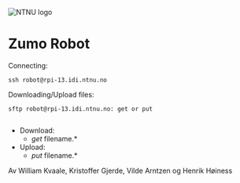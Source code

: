 ![NTNU logo](https://qore.no/res/ntnu-logo-100.png)
# Zumo Robot


Connecting:
```
ssh robot@rpi-13.idi.ntnu.no
```

Downloading/Upload files:
```
sftp robot@rpi-13.idi.ntnu.no: get or put
  
```

  - Download:
    - *get* filename.*
  - Upload:
    - *put* filename.*




Av William Kvaale, Kristoffer Gjerde, Vilde Arntzen og Henrik Høiness
